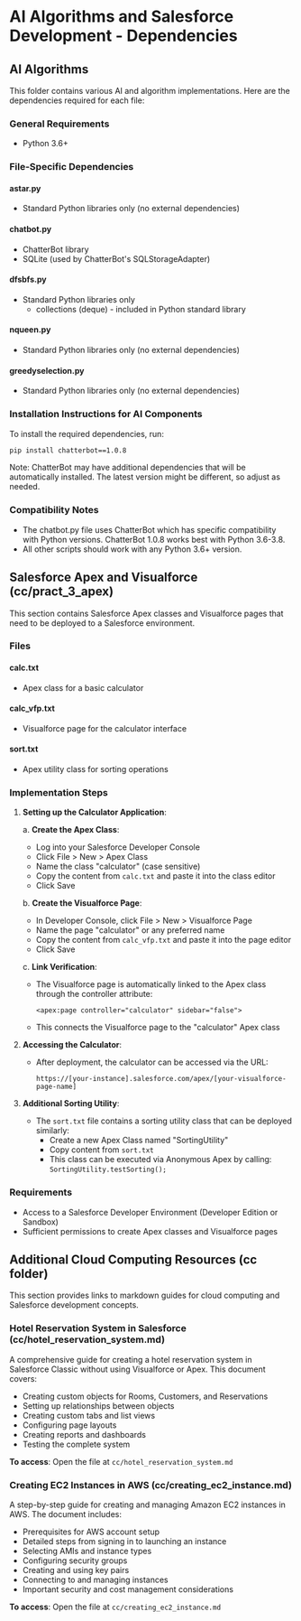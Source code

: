 # AI Algorithms and Salesforce Development - Dependencies

## AI Algorithms

This folder contains various AI and algorithm implementations. Here are the dependencies required for each file:

### General Requirements
- Python 3.6+

### File-Specific Dependencies

#### astar.py
- Standard Python libraries only (no external dependencies)

#### chatbot.py
- ChatterBot library
- SQLite (used by ChatterBot's SQLStorageAdapter)

#### dfsbfs.py
- Standard Python libraries only
  - collections (deque) - included in Python standard library

#### nqueen.py
- Standard Python libraries only (no external dependencies)

#### greedyselection.py
- Standard Python libraries only (no external dependencies)

### Installation Instructions for AI Components

To install the required dependencies, run:

```bash
pip install chatterbot==1.0.8
```

Note: ChatterBot may have additional dependencies that will be automatically installed. The latest version might be different, so adjust as needed.

### Compatibility Notes

- The chatbot.py file uses ChatterBot which has specific compatibility with Python versions. ChatterBot 1.0.8 works best with Python 3.6-3.8.
- All other scripts should work with any Python 3.6+ version.

## Salesforce Apex and Visualforce (cc/pract_3_apex)

This section contains Salesforce Apex classes and Visualforce pages that need to be deployed to a Salesforce environment.

### Files

#### calc.txt
- Apex class for a basic calculator

#### calc_vfp.txt
- Visualforce page for the calculator interface 

#### sort.txt
- Apex utility class for sorting operations

### Implementation Steps

1. **Setting up the Calculator Application**:
   
   a. **Create the Apex Class**:
   - Log into your Salesforce Developer Console
   - Click File > New > Apex Class
   - Name the class "calculator" (case sensitive)
   - Copy the content from `calc.txt` and paste it into the class editor
   - Click Save

   b. **Create the Visualforce Page**:
   - In Developer Console, click File > New > Visualforce Page
   - Name the page "calculator" or any preferred name
   - Copy the content from `calc_vfp.txt` and paste it into the page editor
   - Click Save

   c. **Link Verification**:
   - The Visualforce page is automatically linked to the Apex class through the controller attribute:
     ```
     <apex:page controller="calculator" sidebar="false">
     ```
   - This connects the Visualforce page to the "calculator" Apex class

2. **Accessing the Calculator**:
   - After deployment, the calculator can be accessed via the URL:
     ```
     https://[your-instance].salesforce.com/apex/[your-visualforce-page-name]
     ```

3. **Additional Sorting Utility**:
   - The `sort.txt` file contains a sorting utility class that can be deployed similarly:
     - Create a new Apex Class named "SortingUtility"
     - Copy content from `sort.txt`
     - This class can be executed via Anonymous Apex by calling: `SortingUtility.testSorting();`

### Requirements

- Access to a Salesforce Developer Environment (Developer Edition or Sandbox)
- Sufficient permissions to create Apex classes and Visualforce pages

## Additional Cloud Computing Resources (cc folder)

This section provides links to markdown guides for cloud computing and Salesforce development concepts.

### Hotel Reservation System in Salesforce (cc/hotel_reservation_system.md)

A comprehensive guide for creating a hotel reservation system in Salesforce Classic without using Visualforce or Apex. This document covers:

- Creating custom objects for Rooms, Customers, and Reservations
- Setting up relationships between objects
- Creating custom tabs and list views
- Configuring page layouts
- Creating reports and dashboards
- Testing the complete system

**To access**: Open the file at `cc/hotel_reservation_system.md`

### Creating EC2 Instances in AWS (cc/creating_ec2_instance.md)

A step-by-step guide for creating and managing Amazon EC2 instances in AWS. The document includes:

- Prerequisites for AWS account setup
- Detailed steps from signing in to launching an instance
- Selecting AMIs and instance types
- Configuring security groups
- Creating and using key pairs
- Connecting to and managing instances
- Important security and cost management considerations

**To access**: Open the file at `cc/creating_ec2_instance.md` 